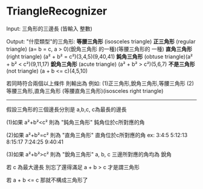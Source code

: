 # TriangleRecognizer

Input: 三角形的三邊長 (皆輸入 整數)

Output: "什麼類型"的三角形:
**等腰三角形** (isosceles triangle)
**正三角形**   (regular triangle) (a= b = c, a > 0)(銳角三角形 的一種)(等腰三角形的 一種)
**直角三角形** (right triangle) (a² + b² = c²)(3,4,5)(9,40,41)
**鈍角三角形** (obtuse triangle)(a² + b² < c²)(9,11,17)
**銳角三角形** (acute triangle) (a² + b² > c²)(5,6,7)
**不是三角形** (not triangle)   (a + b <= c)(4,5,10)

若同時符合兩個以上條件
則輸出為 例如:
(1)正三角形,銳角三角形,等腰三角形
(2)等腰三角形,直角三角形 (等腰直角三角形)(isosceles right triangle)

-------------------------------------------------------------------------------------------------------

假設三角形的三個邊長分別是 a,b,c,  c為最長的邊長

(1)如果 a²+b²<c² 則為 "鈍角三角形"
鈍角位於c所對應的角

(2)如果 a²+b²=c² 則為 "直角三角形"
直角位於c所對應的角
ex:
3:4:5
5:12:13
8:15:17
7:24:25
9:40:41

(3)如果 a²+b²>c² 則為 "銳角三角形"
a, b, c 三邊所對應的角均為 銳角

若 c 為最大邊長
別忘了還得滿足 a + b > c
才是謂三角形

若 a + b <= c
那就不構成三角形了
